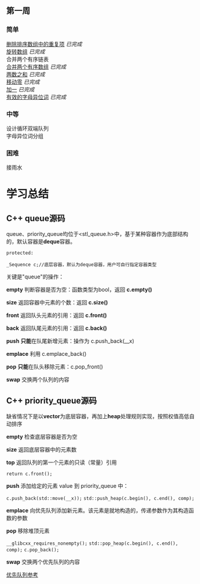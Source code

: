 ## 第一周  

### 简单

 [删除排序数组中的重复项](https://github.com/libracjj/AlgorithmQIUZHAO/blob/master/Week_01/Leetcode_26.cpp/) *已完成*   
 [旋转数组](https://github.com/libracjj/AlgorithmQIUZHAO/blob/master/Week_01/Leetcode_189.cpp)  *已完成*  
 合并两个有序链表  
 [合并两个有序数组](https://github.com/libracjj/AlgorithmQIUZHAO/blob/master/Week_01/Leetcode_88.py) *已完成*   
 [两数之和](https://github.com/libracjj/AlgorithmQIUZHAO/blob/master/Week_01/Leetcode_1.cpp) *已完成*   
 [移动零](https://github.com/libracjj/AlgorithmQIUZHAO/blob/master/Week_01/Leetcode_283.cpp) *已完成*   
 [加一](https://github.com/libracjj/AlgorithmQIUZHAO/blob/master/Week_01/Leetcode_66.cpp)  *已完成*   
 [有效的字母异位词](https://github.com/libracjj/AlgorithmQIUZHAO/blob/master/Week_01/Leetcode_242.cpp)   *已完成*      

### 中等 

 设计循环双端队列   
 字母异位词分组       

### 困难

 接雨水       

# 学习总结

## C++ queue源码   

queue、priority_queue均位于<stl_queue.h>中，基于某种容器作为底部结构的，默认容器是**deque**容器。  

`protected:`    

`_Sequence c;//底层容器，默认为deque容器，用户可自行指定容器类型`     

关键是"queue"的操作：

**empty** 判断容器是否为空：函数类型为bool，返回 **c.empty()**  

**size** 返回容器中元素的个数：返回 **c.size()**

**front** 返回队头元素的引用：返回 **c.front()**

**back** 返回队尾元素的引用：返回 **c.back()**

**push** **只能**在队尾新增元素：操作为 c.push_back(__x)

**emplace** 利用 c.emplace_back()

**pop** **只能**在队头移除元素：c.pop_front()

**swap** 交换两个队列的内容

## C++ priority_queue源码

缺省情况下是以**vector**为底层容器，再加上**heap**处理规则实现，按照权值高低自动排序

**empty** 检查底层容器是否为空

**size** 返回底层容器中的元素数

**top** 返回队列的第一个元素的只读（常量）引用

`return c.front();`

**push** 添加给定的元素 value 到 priority_queue 中：

`c.push_back(std::move(__x));`
`std::push_heap(c.begin(), c.end(), comp);`

**emplace** 向优先队列添加新元素。该元素是就地构造的，传递参数作为其构造函数的参数

**pop** 移除堆顶元素

`__glibcxx_requires_nonempty();`
`std::pop_heap(c.begin(), c.end(), comp);`
`c.pop_back();`

**swap** 交换两个优先队列的内容

[优先队列参考](https://blog.csdn.net/qq_38289815/article/details/106748014)